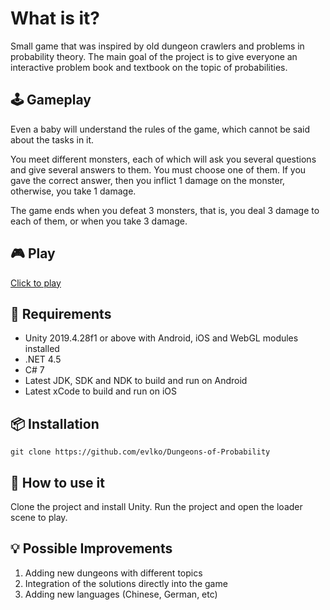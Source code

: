 # What is it? 
Small game that was inspired by old dungeon crawlers and problems in probability theory. The main goal of the project is to give everyone an interactive problem book and textbook on the topic of probabilities.

## :joystick: Gameplay
Even a baby will understand the rules of the game, which cannot be said about the tasks in it.

You meet different monsters, each of which will ask you several questions and give several answers to them. You must choose one of them. If you gave the correct answer, then you inflict 1 damage on the monster, otherwise, you take 1 damage.

The game ends when you defeat 3 monsters, that is, you deal 3 damage to each of them, or when you take 3 damage.

## :video_game: Play
[Click to play](https://gdcuffs.com/dungeons-of-probability/)

## :round_pushpin: Requirements
* Unity 2019.4.28f1 or above with Android, iOS and WebGL modules installed
* .NET 4.5
* C# 7
* Latest JDK, SDK and NDK to build and run on Android
* Latest xCode to build and run on iOS

## :package: Installation
```shell script
git clone https://github.com/evlko/Dungeons-of-Probability
```   

## :hammer: How to use it
Clone the project and install Unity. Run the project and open the loader scene to play.

## :bulb: Possible Improvements
1. Adding new dungeons with different topics
2. Integration of the solutions directly into the game
3. Adding new languages (Chinese, German, etc)
